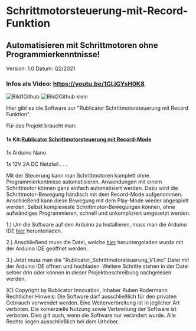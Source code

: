 # Schrittmotorsteuerung-mit-Record-Funktion

## Automatisieren mit Schrittmotoren ohne Programmierkenntnisse!

Version: 1.0 
Datum: Q2/2021

### Infos als Video: https://youtu.be/1GLjGYsH0K8

![Bild1Github](https://user-images.githubusercontent.com/88074525/128541693-08dbbe73-fd18-4f83-a0e8-5ca66fbf0264.png)
![Bild2Github klein](https://user-images.githubusercontent.com/88074525/128542330-0e08cf18-ec22-4a1b-a347-cdd9624a0e67.png)


Hier gibt es die Software zur "Rublicator Schrittmotorsteuerung mit Record Funktion".


Für das Projekt braucht man:
#### 1x Kit:[Rublicator Schrittmotorsteuerung mit Record-Mode](https://getmakerstuff.de/Kit-Rublicator-Schrittmotorsteuerung-mit-Record-Mode/a76983472_u16002/)

1x Arduino Nano

1x 12V 2A DC Netzteil
.
.
.


Mit der Steuerung kann man Schrittmotoren komplett ohne Programmierkentnisse automatisieren.
Anwendungen mit einem Schrittmotor können ganz einfach automatisiert werden. Dazu wird die Schrittmotor-Bewegung händisch mit dem Record-Mode aufgenommen. Anschließend kann diese Bewegung mit dem Play-Mode wieder abgespielt werden. Selbst komplexeste Schrittmotor-Bewegungen können, ohne aufwändiges Programmieren, schnell und unkompliziert umgesetzt werden.

1.) Um die Software auf den Arduino zu Installieren, muss
man die Arduino IDE [hier](https://www.arduino.cc/en/software) herunterladen.

2.) Anschließend muss die Datei, welche [hier](https://github.com/Rublicator/Schrittmotorsteuerung-mit-Record-Funktion/archive/refs/heads/main.zip) heruntergeladen wurde mit der Arduino IDE geöffnet werden.

3.) Jetzt muss man die "Rublicator_Schrittmotorsteuerung_V1.ino" Datei mit der Arduino IDE öffnen und hochladen.
    Weitere Schritte stehen in der Datei  selber drin oder können in dieser Projektbeschreibung nachgelesen werden. 




(C) Copyright by Rublicator Innovation, Inhaber Ruben Rodermann
Rechtlicher Hinweis: 
Die Software darf ausschließlich für den privaten Gebrauch verwendet werden. 
Eine Weiterverbreitung ist in jeglicher Art verboten. Die komerzielle Nutzung 
sowie Verbreitung der Software ist verboten. Dies gilt auch, wenn die Software 
nur verändert wurde. Alle Rechte liegen ausschließlich bei dem Urheber.

